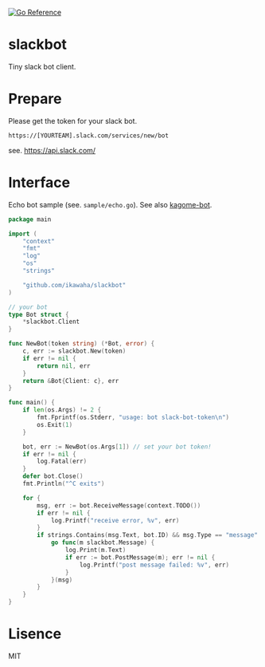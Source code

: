 [![Go Reference](https://pkg.go.dev/badge/github.com/ikawaha/slackbot.svg)](https://pkg.go.dev/github.com/ikawaha/slackbot)

# slackbot

Tiny slack bot client.

# Prepare

Please get the token for your slack bot.

`https://[YOURTEAM].slack.com/services/new/bot`

see. https://api.slack.com/

# Interface

Echo bot sample (see. `sample/echo.go`).
See also [kagome-bot](https://github.com/ikawaha/kagome-bot).
```Go
package main

import (
	"context"
	"fmt"
	"log"
	"os"
	"strings"

	"github.com/ikawaha/slackbot"
)

// your bot
type Bot struct {
	*slackbot.Client
}

func NewBot(token string) (*Bot, error) {
	c, err := slackbot.New(token)
	if err != nil {
		return nil, err
	}
	return &Bot{Client: c}, err
}

func main() {
	if len(os.Args) != 2 {
		fmt.Fprintf(os.Stderr, "usage: bot slack-bot-token\n")
		os.Exit(1)
	}

	bot, err := NewBot(os.Args[1]) // set your bot token!
	if err != nil {
		log.Fatal(err)
	}
	defer bot.Close()
	fmt.Println("^C exits")

	for {
		msg, err := bot.ReceiveMessage(context.TODO())
		if err != nil {
			log.Printf("receive error, %v", err)
		}
		if strings.Contains(msg.Text, bot.ID) && msg.Type == "message" && msg.SubType == "" {
			go func(m slackbot.Message) {
				log.Print(m.Text)
				if err := bot.PostMessage(m); err != nil {
					log.Printf("post message failed: %v", err)
				}
			}(msg)
		}
	}
}


```

# Lisence

MIT

